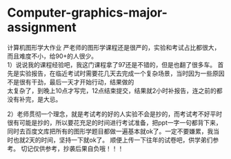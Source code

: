 # Computer-graphics-major-assignment
计算机图形学大作业
严老师的图形学课程还是很严的，实验和考试占比都很大，而且难度不小，给90+的人很少。  
1）说说我的课程经验吧，我这门课程拿了97还是不错的，但是也翻了很多车。
首先是实验报告，在临近考试时需要花几天去完成一个复杂场景，当时因为一些原因不是很有干劲，最后一天才开始行动，结果做的  
太复杂了，到晚上10点才写完，12点结束提交，结果就2小时补报告，连之前的都没有补完，是大忌。

2）老师贯彻一个理念，就是考试考的好的人实验不会是抄的，而考试考不好平时很有可能是抄的，所以要花充足的时间进行考试准备，把ppt一字一句都背下来，  
同时去百度文库把所有的图形学题目都做一遍基本就ok了。一定不要嫌累，我当时也就2天的时间，坚持一下就ok了。
顺便上传一下往年的试卷吧，供学弟们参考。
切记仅供参考，抄袭后果自负哦！！！

